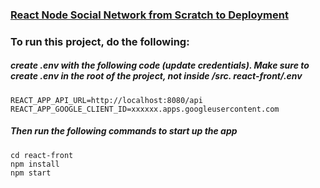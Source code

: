 

### [React Node Social Network from Scratch to Deployment ](https://www.udemy.com/node-react/?couponCode=GITHUB)

### To run this project, do the following:

##### create .env with the following code (update credentials). Make sure to create .env in the root of the project, not inside /src. react-front/.env

```
REACT_APP_API_URL=http://localhost:8080/api
REACT_APP_GOOGLE_CLIENT_ID=xxxxxx.apps.googleusercontent.com
```

##### Then run the following commands to start up the app

```
cd react-front
npm install
npm start
```
